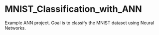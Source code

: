 # MNIST_Classification_with_ANN
Example ANN project. Goal is to classify the MNIST dataset using Neural Networks.
